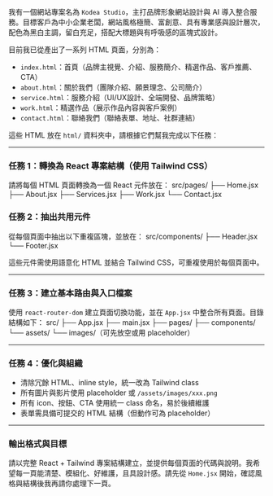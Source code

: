 我有一個網站專案名為 `Kodea Studio`，主打品牌形象網站設計與 AI 導入整合服務。目標客戶為中小企業老闆，網站風格極簡、富創意、具有專業感與設計層次，配色為黑白主調，留白充足，搭配大標題與有呼吸感的區塊式設計。

目前我已從產出了一系列 HTML 頁面，分別為：

- `index.html`：首頁（品牌主視覺、介紹、服務簡介、精選作品、客戶推薦、CTA）
- `about.html`：關於我們（團隊介紹、願景理念、公司簡介）
- `service.html`：服務介紹（UI/UX設計、全端開發、品牌策略）
- `work.html`：精選作品（展示作品內容與客戶案例）
- `contact.html`：聯絡我們（聯絡表單、地址、社群連結）

這些 HTML 放在 `html/` 資料夾中，請根據它們幫我完成以下任務：

---

### 任務 1：轉換為 React 專案結構（使用 Tailwind CSS）

請將每個 HTML 頁面轉換為一個 React 元件放在：
src/pages/
├── Home.jsx
├── About.jsx
├── Services.jsx
├── Work.jsx
└── Contact.jsx
### 任務 2：抽出共用元件

從每個頁面中抽出以下重複區塊，並放在：
src/components/
├── Header.jsx
└── Footer.jsx

這些元件需使用語意化 HTML 並結合 Tailwind CSS，可重複使用於每個頁面中。

---

### 任務 3：建立基本路由與入口檔案

使用 `react-router-dom` 建立頁面切換功能，並在 `App.jsx` 中整合所有頁面。目錄結構如下：
src/
├── App.jsx
├── main.jsx
├── pages/
├── components/
└── assets/
└── images/（可先放空或用 placeholder）

---

### 任務 4：優化與組織

- 清除冗餘 HTML、inline style，統一改為 Tailwind class
- 所有圖片與影片使用 placeholder 或 `/assets/images/xxx.png`
- 所有 icon、按鈕、CTA 使用統一 class 命名，易於後續維護
- 表單需具備可提交的 HTML 結構（但動作可為 placeholder）

---

### 輸出格式與目標

請以完整 React + Tailwind 專案結構建立，並提供每個頁面的代碼與說明。我希望每一頁能清楚、模組化、好維護，且具設計感。請先從 `Home.jsx` 開始，確認風格與結構後我再請你處理下一頁。
